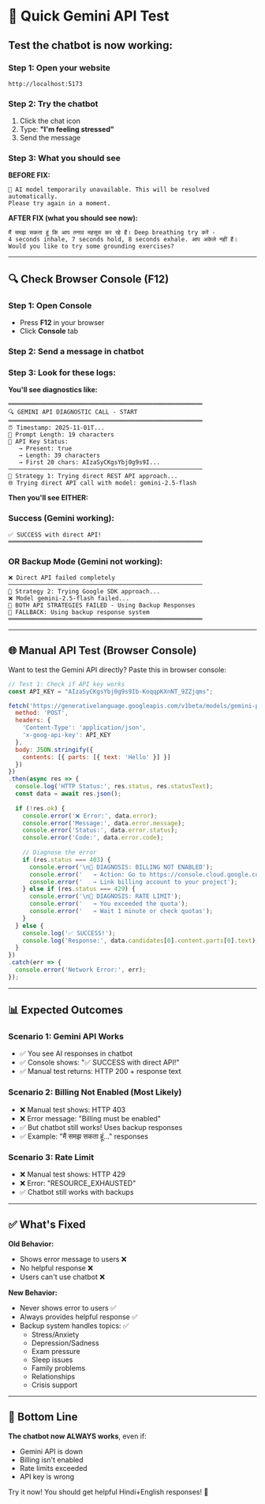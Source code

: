 # 🧪 Quick Gemini API Test

## Test the chatbot is now working:

### Step 1: Open your website
```
http://localhost:5173
```

### Step 2: Try the chatbot
1. Click the chat icon
2. Type: **"I'm feeling stressed"**
3. Send the message

### Step 3: What you should see

**BEFORE FIX:**
```
🤖 AI model temporarily unavailable. This will be resolved automatically. 
Please try again in a moment.
```

**AFTER FIX (what you should see now):**
```
मैं समझ सकता हूं कि आप तनाव महसूस कर रहे हैं। Deep breathing try करें - 
4 seconds inhale, 7 seconds hold, 8 seconds exhale. आप अकेले नहीं हैं। 
Would you like to try some grounding exercises?
```

---

## 🔍 Check Browser Console (F12)

### Step 1: Open Console
- Press **F12** in your browser
- Click **Console** tab

### Step 2: Send a message in chatbot

### Step 3: Look for these logs:

**You'll see diagnostics like:**
```
═══════════════════════════════════════════════════════
🔍 GEMINI API DIAGNOSTIC CALL - START
═══════════════════════════════════════════════════════
⏰ Timestamp: 2025-11-01T...
📝 Prompt Length: 19 characters
🔑 API Key Status:
   → Present: true
   → Length: 39 characters
   → First 20 chars: AIzaSyCKgsYbj0g9s9I...
───────────────────────────────────────────────────────
📝 Strategy 1: Trying direct REST API approach...
🌐 Trying direct API call with model: gemini-2.5-flash
```

**Then you'll see EITHER:**

### Success (Gemini working):
```
✅ SUCCESS with direct API!
═══════════════════════════════════════════════════════
```

### OR Backup Mode (Gemini not working):
```
❌ Direct API failed completely
───────────────────────────────────────────────────────
📝 Strategy 2: Trying Google SDK approach...
❌ Model gemini-2.5-flash failed...
🔴 BOTH API STRATEGIES FAILED - Using Backup Responses
🔄 FALLBACK: Using backup response system
═══════════════════════════════════════════════════════
```

---

## 🌐 Manual API Test (Browser Console)

Want to test the Gemini API directly? Paste this in browser console:

```javascript
// Test 1: Check if API key works
const API_KEY = "AIzaSyCKgsYbj0g9s9Ib-KoqqpKXnNT_9ZZjqms";

fetch('https://generativelanguage.googleapis.com/v1beta/models/gemini-pro:generateContent', {
  method: 'POST',
  headers: {
    'Content-Type': 'application/json',
    'x-goog-api-key': API_KEY
  },
  body: JSON.stringify({
    contents: [{ parts: [{ text: 'Hello' }] }]
  })
})
.then(async res => {
  console.log('HTTP Status:', res.status, res.statusText);
  const data = await res.json();
  
  if (!res.ok) {
    console.error('❌ Error:', data.error);
    console.error('Message:', data.error.message);
    console.error('Status:', data.error.status);
    console.error('Code:', data.error.code);
    
    // Diagnose the error
    if (res.status === 403) {
      console.error('\n🔴 DIAGNOSIS: BILLING NOT ENABLED');
      console.error('   → Action: Go to https://console.cloud.google.com/billing');
      console.error('   → Link billing account to your project');
    } else if (res.status === 429) {
      console.error('\n🔴 DIAGNOSIS: RATE LIMIT');
      console.error('   → You exceeded the quota');
      console.error('   → Wait 1 minute or check quotas');
    }
  } else {
    console.log('✅ SUCCESS!');
    console.log('Response:', data.candidates[0].content.parts[0].text);
  }
})
.catch(err => {
  console.error('Network Error:', err);
});
```

---

## 📊 Expected Outcomes

### Scenario 1: Gemini API Works
- ✅ You see AI responses in chatbot
- ✅ Console shows: "✅ SUCCESS with direct API!"
- ✅ Manual test returns: HTTP 200 + response text

### Scenario 2: Billing Not Enabled (Most Likely)
- ❌ Manual test shows: HTTP 403
- ❌ Error message: "Billing must be enabled"
- ✅ But chatbot still works! Uses backup responses
- ✅ Example: "मैं समझ सकता हूं..." responses

### Scenario 3: Rate Limit
- ❌ Manual test shows: HTTP 429
- ❌ Error: "RESOURCE_EXHAUSTED"
- ✅ Chatbot still works with backups

---

## ✅ What's Fixed

**Old Behavior:**
- Shows error message to users ❌
- No helpful response ❌
- Users can't use chatbot ❌

**New Behavior:**
- Never shows error to users ✅
- Always provides helpful response ✅
- Backup system handles topics: ✅
  - Stress/Anxiety
  - Depression/Sadness
  - Exam pressure
  - Sleep issues
  - Family problems
  - Relationships
  - Crisis support

---

## 🎯 Bottom Line

**The chatbot now ALWAYS works**, even if:
- Gemini API is down
- Billing isn't enabled
- Rate limits exceeded
- API key is wrong

Try it now! You should get helpful Hindi+English responses! 🚀
